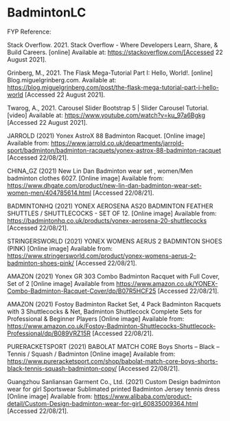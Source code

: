 # BadmintonLC
FYP Reference:

Stack Overflow. 2021. Stack Overflow - Where Developers Learn, Share, & Build Careers. [online] Available at: https://stackoverflow.com/[Accessed 22 August 2021].

Grinberg, M., 2021. The Flask Mega-Tutorial Part I: Hello, World!. [online] Blog.miguelgrinberg.com. Available at: https://blog.miguelgrinberg.com/post/the-flask-mega-tutorial-part-i-hello-world [Accessed 22 August 2021].

Twarog, A., 2021. Carousel Slider Bootstrap 5 | Slider Carousel Tutorial. [video] Available at: https://www.youtube.com/watch?v=ku_97a6Bgkg [Accessed 22 August 2021].

JARROLD (2021) Yonex AstroX 88 Badminton Racquet. [Online image] Available from: https://www.jarrold.co.uk/departments/jarrold-sport/badminton/badminton-racquets/yonex-astrox-88-badminton-racquet [Accessed 22/08/21].

CHINA_GZ (2021) New Lin Dan Badminton wear set , women/Men badminton clothes 6027. [Online image] Available from: https://www.dhgate.com/product/new-lin-dan-badminton-wear-set-women-men/404785614.html [Accessed 22/08/21].

BADMINTONHQ (2021) YONEX AEROSENA AS20 BADMINTON FEATHER SHUTTLES / SHUTTLECOCKS - SET OF 12. [Online image] Available from: https://badmintonhq.co.uk/products/yonex-aerosena-20-shuttlecocks [Accessed 22/08/21].

STRINGERSWORLD (2021) YONEX WOMENS AERUS 2 BADMINTON SHOES (PINK) [Online image] Available from: https://www.stringersworld.com/product/yonex-womens-aerus-2-badminton-shoes-pink/ [Accessed 22/08/21].

AMAZON (2021) Yonex GR 303 Combo Badminton Racquet with Full Cover, Set of 2 [Online image] Available from https://www.amazon.co.uk/YONEX-Combo-Badminton-Racquet-Cover/dp/B07R5HCF25 [Accessed 22/08/21].

AMAZON (2021) Fostoy Badminton Racket Set, 4 Pack Badminton Racquets with 3 Shuttlecocks & Net, Badminton Shuttlecock Complete Sets for Professional & Beginner Players [Online image] Available from: https://www.amazon.co.uk/Fostoy-Badminton-Shuttlecocks-Shuttlecock-Professional/dp/B089VRZ15R [Accessed 22/08/21].

PURERACKETSPORT (2021) BABOLAT MATCH CORE Boys Shorts – Black – Tennis / Squash / Badminton [Online image] Available from: https://www.pureracketsport.com/shop/babolat-match-core-boys-shorts-black-tennis-squash-badminton-copy/ [Accessed 22/08/21].

Guangzhou Sanliansan Garment Co., Ltd. (2021) Custom Design badminton wear for girl Sportswear Sublimated printed Badminton Jersey tennis dress [Online image] Available from: https://www.alibaba.com/product-detail/Custom-Design-badminton-wear-for-girl_60835009364.html [Accessed 22/08/21].
